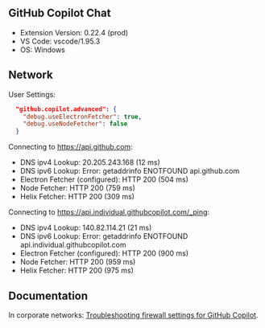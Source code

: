 ## GitHub Copilot Chat

- Extension Version: 0.22.4 (prod)
- VS Code: vscode/1.95.3
- OS: Windows

## Network

User Settings:
```json
  "github.copilot.advanced": {
    "debug.useElectronFetcher": true,
    "debug.useNodeFetcher": false
  }
```

Connecting to https://api.github.com:
- DNS ipv4 Lookup: 20.205.243.168 (12 ms)
- DNS ipv6 Lookup: Error: getaddrinfo ENOTFOUND api.github.com
- Electron Fetcher (configured): HTTP 200 (504 ms)
- Node Fetcher: HTTP 200 (759 ms)
- Helix Fetcher: HTTP 200 (309 ms)

Connecting to https://api.individual.githubcopilot.com/_ping:
- DNS ipv4 Lookup: 140.82.114.21 (21 ms)
- DNS ipv6 Lookup: Error: getaddrinfo ENOTFOUND api.individual.githubcopilot.com
- Electron Fetcher (configured): HTTP 200 (900 ms)
- Node Fetcher: HTTP 200 (959 ms)
- Helix Fetcher: HTTP 200 (975 ms)

## Documentation

In corporate networks: [Troubleshooting firewall settings for GitHub Copilot](https://docs.github.com/en/copilot/troubleshooting-github-copilot/troubleshooting-firewall-settings-for-github-copilot).